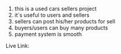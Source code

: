 1. this is a used cars sellers project
2. it`s useful to users and sellers
3. sellers can post his/her products for sell
4. buyers/users can buy many products
5. payment system is smooth

Live Link: